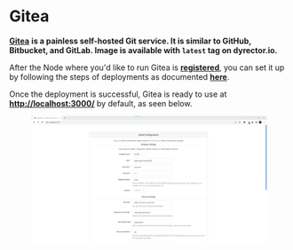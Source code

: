 # Gitea

[**Gitea**](https://gitea.io/en-us/) **is a painless self-hosted Git service. It is similar to GitHub, Bitbucket, and GitLab. Image is available with `latest` tag on dyrector.io.**

After the Node where you'd like to run Gitea is [**registered**](../../docs/tutorials/register-your-node.md), you can set it up by following the steps of deployments as documented [**here**](../../docs/tutorials/deploy-your-product.md).

Once the deployment is successful, Gitea is ready to use at [**http://localhost:3000/**](http://localhost:3000/) by default, as seen below.

<figure><img src="../../.gitbook/assets/dyrector-io-gitea-setup-01.png" alt=""><figcaption></figcaption></figure>
